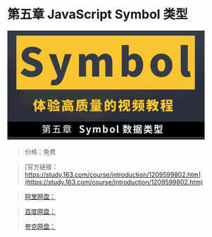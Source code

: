 # 第五章 JavaScript Symbol 类型

![img](../../../assets/study163/free/49f1a33a499a4697861cf41c4ead0a30.png)

> 价格：免费

> [官方链接：https://study.163.com/course/introduction/1209599802.htm](https://study.163.com/course/introduction/1209599802.htm)

> [阿里网盘：]()

> [百度网盘：]()

> [夸克网盘：]()
